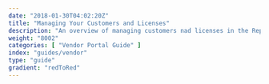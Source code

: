 ```yaml
---
date: "2018-01-30T04:02:20Z"
title: "Managing Your Customers and Licenses"
description: "An overview of managing customers nad licenses in the Replicated Vendor Portal"
weight: "8002"
categories: [ "Vendor Portal Guide" ]
index: "guides/vendor"
type: "guide"
gradient: "redToRed"
---
```


